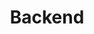 ---
title: "Backend"
technologies:
    - nombre: "NodeJS"
      imagen: "/TechIcons/icons-nodeJs.svg"

    - nombre: "Firebase" 
      imagen: "/TechIcons/icons-firebase.svg"
    
    - nombre: "Supabase" 
      imagen: "/TechIcons/supabase.svg"
    
    - nombre: "PostgreSQL" 
      imagen: "/TechIcons/postgresql.svg"
---